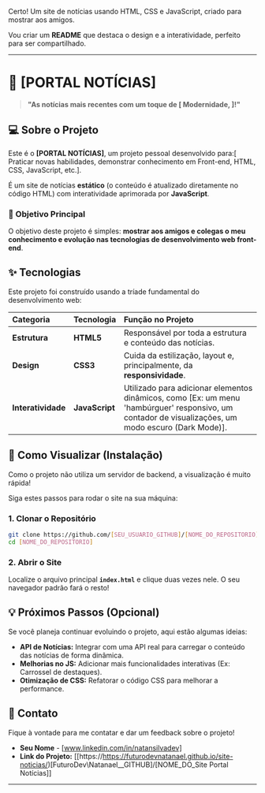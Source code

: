 Certo\! Um site de notícias usando HTML, CSS e JavaScript, criado para mostrar aos amigos.

Vou criar um **README** que destaca o design e a interatividade, perfeito para ser compartilhado.

-----

# 📰 [PORTAL NOTÍCIAS]

> **"As notícias mais recentes com um toque de [ Modernidade, ]\!"**


## 💻 Sobre o Projeto

Este é o **[PORTAL NOTÍCIAS]**, um projeto pessoal desenvolvido para:[ Praticar novas habilidades, demonstrar conhecimento em Front-end, HTML, CSS, JavaScript, etc.].

É um site de notícias **estático** (o conteúdo é atualizado diretamente no código HTML) com interatividade aprimorada por **JavaScript**.

### 🎯 Objetivo Principal

O objetivo deste projeto é simples: **mostrar aos amigos e colegas o meu conhecimento e evolução nas tecnologias de desenvolvimento web front-end**.

## ✨ Tecnologias

Este projeto foi construído usando a tríade fundamental do desenvolvimento web:

| Categoria | Tecnologia | Função no Projeto |
| :--- | :--- | :--- |
| **Estrutura** | **HTML5** | Responsável por toda a estrutura e conteúdo das notícias. |
| **Design** | **CSS3** | Cuida da estilização, layout e, principalmente, da **responsividade**. |
| **Interatividade** | **JavaScript** | Utilizado para adicionar elementos dinâmicos, como [Ex: um menu 'hambúrguer' responsivo, um contador de visualizações, um modo escuro (Dark Mode)]. |

## 🚀 Como Visualizar (Instalação)

Como o projeto não utiliza um servidor de backend, a visualização é muito rápida\!

Siga estes passos para rodar o site na sua máquina:

### 1\. Clonar o Repositório

```bash
git clone https://github.com/[SEU_USUARIO_GITHUB]/[NOME_DO_REPOSITORIO].git
cd [NOME_DO_REPOSITORIO]
```

### 2\. Abrir o Site

Localize o arquivo principal **`index.html`** e clique duas vezes nele. O seu navegador padrão fará o resto\!

## 💡 Próximos Passos (Opcional)

Se você planeja continuar evoluindo o projeto, aqui estão algumas ideias:

  * **API de Notícias:** Integrar com uma API real para carregar o conteúdo das notícias de forma dinâmica.
  * **Melhorias no JS:** Adicionar mais funcionalidades interativas (Ex: Carrossel de destaques).
  * **Otimização de CSS:** Refatorar o código CSS para melhorar a performance.

## 🤝 Contato

Fique à vontade para me contatar e dar um feedback sobre o projeto\!

  * **Seu Nome** - [www.linkedin.com/in/natansilvadev]
  * **Link do Projeto:** [[https://https://futurodevnatanael.github.io/site-noticias/)[FuturoDev\Natanael_\_GITHUB]/[NOME\_DO\_Site Portal Notícias]]

-----

